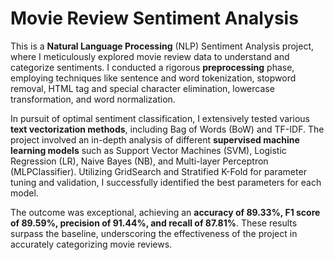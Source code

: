 # Movie Review Sentiment Analysis
This is a **Natural Language Processing** (NLP) Sentiment Analysis project, where I meticulously explored movie review data to understand and categorize sentiments. I conducted a rigorous **preprocessing** phase, employing techniques like sentence and word tokenization, stopword removal, HTML tag and special character elimination, lowercase transformation, and word normalization.

In pursuit of optimal sentiment classification, I extensively tested various **text vectorization methods**, including Bag of Words (BoW) and TF-IDF. The project involved an in-depth analysis of different **supervised machine learning models** such as Support Vector Machines (SVM), Logistic Regression (LR), Naive Bayes (NB), and Multi-layer Perceptron (MLPClassifier). Utilizing GridSearch and Stratified K-Fold for parameter tuning and validation, I successfully identified the best parameters for each model.

The outcome was exceptional, achieving an **accuracy of 89.33%, F1 score of 89.59%, precision of 91.44%, and recall of 87.81%**. These results surpass the baseline, underscoring the effectiveness of the project in accurately categorizing movie reviews.

